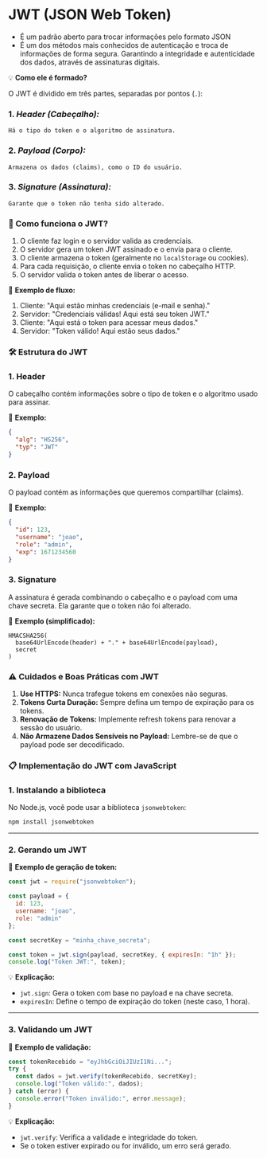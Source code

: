 <!-- conteúdo teórico -->

# JWT (JSON Web Token)
- É um padrão aberto para trocar informações pelo formato JSON
- É um dos métodos mais conhecidos de autenticação e troca de informações de forma segura. Garantindo a integridade e autenticidade dos dados, através de assinaturas digitais.

💡 **Como ele é formado?**

O JWT é dividido em três partes, separadas por pontos (`.`):
### 1. *Header (Cabeçalho):*
    Há o tipo do token e o algoritmo de assinatura.
### 2. *Payload (Corpo):*
    Armazena os dados (claims), como o ID do usuário.
### 3. *Signature (Assinatura):*
    Garante que o token não tenha sido alterado.


### **🔑 Como funciona o JWT?**

1. O cliente faz login e o servidor valida as credenciais.
2. O servidor gera um token JWT assinado e o envia para o cliente.
3. O cliente armazena o token (geralmente no `localStorage` ou cookies).
4. Para cada requisição, o cliente envia o token no cabeçalho HTTP.
5. O servidor valida o token antes de liberar o acesso.

📌 **Exemplo de fluxo:**

1. Cliente: "Aqui estão minhas credenciais (e-mail e senha)."
2. Servidor: "Credenciais válidas! Aqui está seu token JWT."
3. Cliente: "Aqui está o token para acessar meus dados."
4. Servidor: "Token válido! Aqui estão seus dados."


### **🛠️ Estrutura do JWT**

### **1. Header**

O cabeçalho contém informações sobre o tipo de token e o algoritmo usado para assinar.

📌 **Exemplo:**

```json
{
  "alg": "HS256",
  "typ": "JWT"
}
```

### **2. Payload**

O payload contém as informações que queremos compartilhar (claims).

📌 **Exemplo:**

```json
{
  "id": 123,
  "username": "joao",
  "role": "admin",
  "exp": 1671234560
}
```

### **3. Signature**

A assinatura é gerada combinando o cabeçalho e o payload com uma chave secreta. Ela garante que o token não foi alterado.

📌 **Exemplo (simplificado):**

```
HMACSHA256(
  base64UrlEncode(header) + "." + base64UrlEncode(payload),
  secret
)
```


### **⚠️ Cuidados e Boas Práticas com JWT**

1. **Use HTTPS:** Nunca trafegue tokens em conexões não seguras.
2. **Tokens Curta Duração:** Sempre defina um tempo de expiração para os tokens.
3. **Renovação de Tokens:** Implemente refresh tokens para renovar a sessão do usuário.
4. **Não Armazene Dados Sensíveis no Payload:** Lembre-se de que o payload pode ser decodificado.


### **📋 Implementação do JWT com JavaScript**

### **1. Instalando a biblioteca**

No Node.js, você pode usar a biblioteca `jsonwebtoken`:

```bash
npm install jsonwebtoken
```

---

### **2. Gerando um JWT**

📌 **Exemplo de geração de token:**

```jsx
const jwt = require("jsonwebtoken");

const payload = {
  id: 123,
  username: "joao",
  role: "admin"
};

const secretKey = "minha_chave_secreta";

const token = jwt.sign(payload, secretKey, { expiresIn: "1h" });
console.log("Token JWT:", token);

```

💡 **Explicação:**

- `jwt.sign`: Gera o token com base no payload e na chave secreta.
- `expiresIn`: Define o tempo de expiração do token (neste caso, 1 hora).

---

### **3. Validando um JWT**

📌 **Exemplo de validação:**

```jsx
const tokenRecebido = "eyJhbGciOiJIUzI1Ni...";
try {
  const dados = jwt.verify(tokenRecebido, secretKey);
  console.log("Token válido:", dados);
} catch (error) {
  console.error("Token inválido:", error.message);
}
```

💡 **Explicação:**

- `jwt.verify`: Verifica a validade e integridade do token.
- Se o token estiver expirado ou for inválido, um erro será gerado.